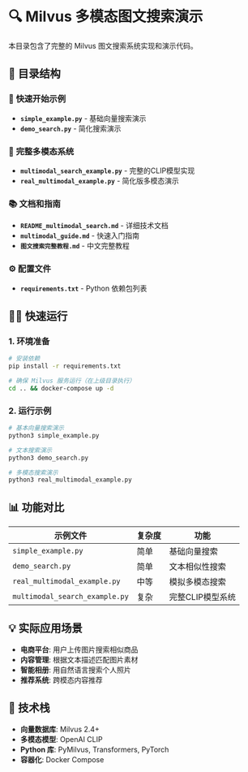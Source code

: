 # 🔍 Milvus 多模态图文搜索演示

本目录包含了完整的 Milvus 图文搜索系统实现和演示代码。

## 📁 目录结构

### 🎯 **快速开始示例**
- **`simple_example.py`** - 基础向量搜索演示
- **`demo_search.py`** - 简化搜索演示

### 🚀 **完整多模态系统**
- **`multimodal_search_example.py`** - 完整的CLIP模型实现
- **`real_multimodal_example.py`** - 简化版多模态演示

### 📚 **文档和指南**
- **`README_multimodal_search.md`** - 详细技术文档
- **`multimodal_guide.md`** - 快速入门指南
- **`图文搜索完整教程.md`** - 中文完整教程

### ⚙️ **配置文件**
- **`requirements.txt`** - Python 依赖包列表

## 🏃‍♂️ 快速运行

### 1. 环境准备
```bash
# 安装依赖
pip install -r requirements.txt

# 确保 Milvus 服务运行（在上级目录执行）
cd .. && docker-compose up -d
```

### 2. 运行示例
```bash
# 基本向量搜索演示
python3 simple_example.py

# 文本搜索演示
python3 demo_search.py

# 多模态搜索演示
python3 real_multimodal_example.py
```

## 📊 功能对比

| 示例文件 | 复杂度 | 功能 |
|---------|--------|------|
| `simple_example.py` | 简单 | 基础向量搜索 |
| `demo_search.py` | 简单 | 文本相似性搜索 |
| `real_multimodal_example.py` | 中等 | 模拟多模态搜索 |
| `multimodal_search_example.py` | 复杂 | 完整CLIP模型系统 |

## 💡 实际应用场景

- **电商平台**: 用户上传图片搜索相似商品
- **内容管理**: 根据文本描述匹配图片素材
- **智能相册**: 用自然语言搜索个人照片
- **推荐系统**: 跨模态内容推荐

## 🔧 技术栈

- **向量数据库**: Milvus 2.4+
- **多模态模型**: OpenAI CLIP
- **Python 库**: PyMilvus, Transformers, PyTorch
- **容器化**: Docker Compose
